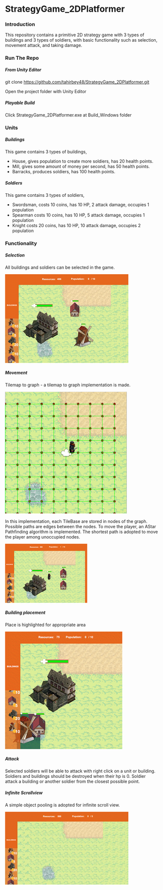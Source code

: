 # StrategyGame_2DPlatformer
### Introduction
This repository contains a primitive 2D strategy game with 3 types of buildings and 3 types of soldiers, with basic functionality such as selection, movement attack, and taking damage.

### Run The Repo
##### From Unity Editor
git clone https://github.com/tahirbey48/StrategyGame_2DPlatformer.git

Open the project folder with Unity Editor
##### Playable Build
Click StrategyGame_2DPlatformer.exe at Build_Windows folder

### Units
##### Buildings
This game contains 3 types of buildings, 
* House, gives population to create more soldiers, has 20 health points.
* Mill, gives some amount of money per second, has 50 health points.
* Barracks, produces soldiers, has 100 health points.

##### Soldiers 
This game contains 3 types of soldiers,
* Swordsman, costs 10 coins, has 10 HP, 2 attack damage, occupies 1 population
* Spearman costs 10 coins, has 10 HP, 5 attack damage, occupies 1 population
* Knight costs 20 coins, has 10 HP, 10 attack damage, occupies 2 population

### Functionality
##### Selection
All buildings and soldiers can be selected in the game.

![](Media/BuildingSelection.gif)

##### Movement
Tilemap to graph - a tilemap to graph implementation is made.

![](Media/OnDrawGizmosGraph.png)

In this implementation, each TileBase are stored in nodes of the graph. Possible paths are edges between the nodes.
To move the player, an AStar Pathfinding algorithm is implemented. The shortest path is adopted to move the player among unoccupied nodes.

![](Media/PathFinding.gif)

##### Building placement
Place is highlighted for appropriate area

![](Media/OccupiedPositions.gif)

##### Attack
Selected soldiers will be able to attack with right click on a unit or building.
Soldiers and buildings should be destroyed when their hp is 0. 
Soldier attack a building or another soldier from the closest possible point.


##### Infinite Scrollview
A simple object pooling is adopted for infinite scroll view.

![](Media/InfiniteScroll.gif)

